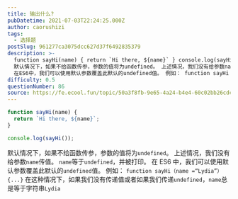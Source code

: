 ```yaml
---
title: 输出什么?
pubDatetime: 2021-07-03T22:24:25.000Z
author: caorushizi
tags:
  - 选择题
postSlug: 961277ca3075dcc627d37f6492835379
description: >-
  function sayHi(name) { return `Hi there, ${name}` } console.log(sayHi())
  默认情况下，如果不给函数传参，参数的值将为undefined。 上述情况，我们没有给参数name传值。 name等于undefined，并被打印。
  在ES6中，我们可以使用默认参数覆盖此默认的undefined值。 例如： function sayHi（
difficulty: 0.5
questionNumber: 86
source: https://fe.ecool.fun/topic/50a3f8fb-9e65-4a24-b4e4-60c02bb26cdc
---
```


```javascript
function sayHi(name) {
  return `Hi there, ${name}`;
}

console.log(sayHi());
```

默认情况下，如果不给函数传参，参数的值将为`undefined`。 上述情况，我们没有给参数`name`传值。 `name`等于`undefined`，并被打印。
在 ES6 中，我们可以使用默认参数覆盖此默认的`undefined`值。 例如：
`function sayHi（name =“Lydia”）{...}`
在这种情况下，如果我们没有传递值或者如果我们传递`undefined`，`name`总是等于字符串`Lydia`

